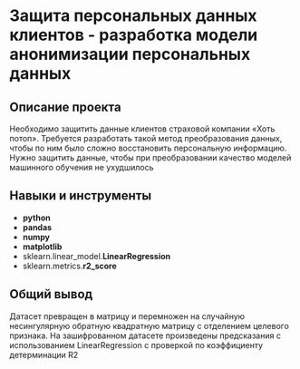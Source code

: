 # Защита персональных данных клиентов - разработка модели анонимизации персональных данных 

## Описание проекта

Необходимо защитить данные клиентов страховой компании «Хоть потоп». Требуется разработать такой метод преобразования данных, чтобы по ним было сложно восстановить персональную информацию. Нужно защитить данные, чтобы при преобразовании качество моделей машинного обучения не ухудшилось

## Навыки и инструменты

- **python**
- **pandas**
- **numpy**
- **matplotlib**
- sklearn.linear_model.**LinearRegression**
- sklearn.metrics.**r2_score**

## Общий вывод

Датасет превращен в матрицу и перемножен на случайную несингулярную обратную квадратную матрицу с отделением целевого признака. На зашифрованном датасете произведены предсказания с использованием LinearRegression с проверкой по коэффициенту детерминации R2
